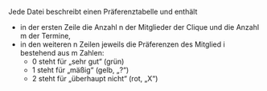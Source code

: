 Jede Datei beschreibt einen Präferenztabelle und enthält

  - in der ersten Zeile die Anzahl n der Mitglieder der Clique und die
    Anzahl m der Termine,
  - in den weiteren n Zeilen jeweils die Präferenzen des Mitglied i
    bestehend aus m Zahlen:
    - 0 steht für „sehr gut“ (grün)
    - 1 steht für „mäßig“ (gelb, „?“)
    - 2 steht für „überhaupt nicht“ (rot, „X“)
